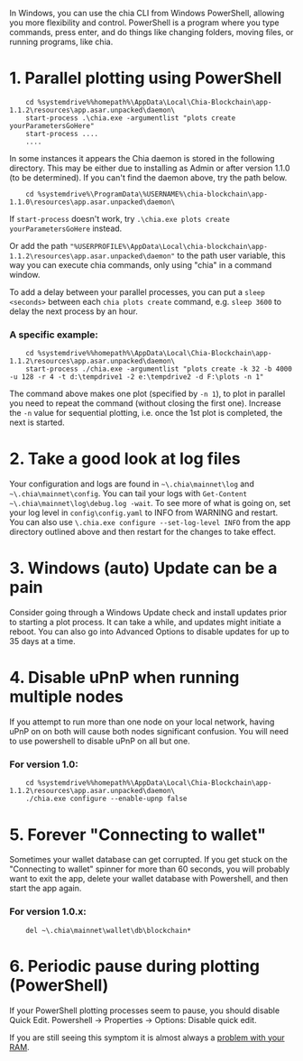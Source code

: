In Windows, you can use the chia CLI from Windows PowerShell, allowing you more flexibility and control. PowerShell is a program where you type commands, press enter, and do things like changing folders, moving files, or running programs, like chia.

# 1. Parallel plotting using PowerShell
```
    cd %systemdrive%%homepath%\AppData\Local\Chia-Blockchain\app-1.1.2\resources\app.asar.unpacked\daemon\
    start-process .\chia.exe -argumentlist "plots create yourParametersGoHere"
    start-process ....
    ....
```

In some instances it appears the Chia daemon is stored in the following directory. This may be either due to installing as Admin or after version 1.1.0 (to be determined). If you can't find the daemon above, try the path below.
```
    cd %systemdrive%\ProgramData\%USERNAME%\chia-blockchain\app-1.1.0\resources\app.asar.unpacked\daemon\
```

If `start-process` doesn't work, try `.\chia.exe plots create yourParametersGoHere` instead.

Or add the path `"%USERPROFILE%\AppData\Local\chia-blockchain\app-1.1.2\resources\app.asar.unpacked\daemon"` to the path user variable, this way you can
execute chia commands, only using "chia" in a command window.

To add a delay between your parallel processes, you can put a `sleep <seconds>` between each `chia plots create` command, e.g. `sleep 3600` to delay the next process by an hour.

### A specific example:
```
    cd %systemdrive%%homepath%\AppData\Local\Chia-Blockchain\app-1.1.2\resources\app.asar.unpacked\daemon\
    start-process ./chia.exe -argumentlist "plots create -k 32 -b 4000 -u 128 -r 4 -t d:\tempdrive1 -2 e:\tempdrive2 -d F:\plots -n 1"
```
The command above makes one plot (specified by `-n 1`), to plot in parallel you need to repeat the command (without closing the first one). Increase the `-n` value for sequential plotting, i.e. once the 1st plot is completed, the next is started.

# 2. Take a good look at log files
Your configuration and logs are found in `~\.chia\mainnet\log` and `~\.chia\mainnet\config`. You can tail your logs with `Get-Content ~\.chia\mainnet\log\debug.log -wait`. To see more of what is going on, set your log level in `config\config.yaml` to INFO from WARNING and restart. You can also use `\.chia.exe configure --set-log-level INFO` from the app directory outlined above and then restart for the changes to take effect.

# 3. Windows (auto) Update can be a pain
Consider going through a Windows Update check and install updates prior to starting a plot process. It can take a while, and updates might initiate a reboot. You can also go into Advanced Options to disable updates for up to 35 days at a time.

# 4. Disable uPnP when running multiple nodes
If you attempt to run more than one node on your local network, having uPnP on on both will cause both nodes significant confusion. You will need to use powershell to disable uPnP on all but one.

### For version 1.0:
```
    cd %systemdrive%%homepath%\AppData\Local\Chia-Blockchain\app-1.1.2\resources\app.asar.unpacked\daemon\
    ./chia.exe configure --enable-upnp false
```

# 5. Forever "Connecting to wallet"
Sometimes your wallet database can get corrupted. If you get stuck on the "Connecting to wallet" spinner for more than 60 seconds, you will probably want to exit the app, delete your wallet database with Powershell, and then start the app again.

### For version 1.0.x:
```
    del ~\.chia\mainnet\wallet\db\blockchain*
```

# 6. Periodic pause during plotting (PowerShell)
If your PowerShell plotting processes seem to pause, you should disable Quick Edit. Powershell -> Properties -> Options: Disable quick edit.

If you are still seeing this symptom it is almost always a [problem with your RAM](https://www.tomshardware.com/how-to/how-to-test-ram).